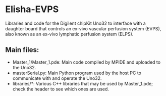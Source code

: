Elisha-EVPS
===========

Libraries and code for the Digilent chipKit Uno32 to interface with a daughter board that controls an ex-vivo vascular perfusion system (EVPS), also known as an ex-vivo lymphatic perfusion system (ELPS).


Main files:
-----------
 - Master_1/Master_1.pde: Main code compiled by MPIDE and uploaded to the Uno32.
 - masterSerial.py: Main Python program used by the host PC to communicate with and operate the Uno32.
 - libraries/*: Various C++ libraries that may be used by Master_1.pde; check the header to see which ones are used.
